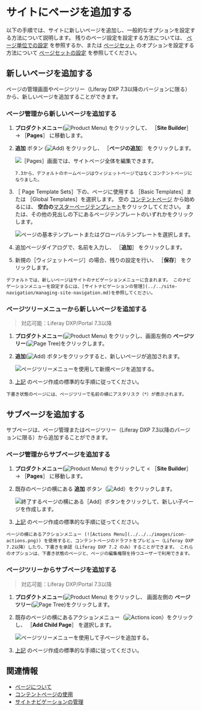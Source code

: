 # サイトにページを追加する

以下の手順では、サイトに新しいページを追加し、一般的なオプションを設定する方法について説明します。 残りのページ設定を設定する方法については、 [ページ単位での設定](../page-settings/configuring-individual-pages.md) を参照するか、または [ページセット](../understanding-pages/understanding-pages.md#page-sets) のオプションを設定する方法について [ページセットの設定](../page-settings/configuring-page-sets.md) を参照してください。

## 新しいページを追加する

ページの管理画面やページツリー（Liferay DXP 7.3以降のバージョンに限る）から、新しいページを追加することができます。

### ページ管理から新しいページを追加する

1. **プロダクトメニュー**(![Product Menu](../../../images/icon-menu.png)) をクリックして、 ［**Site Builder**］ &rarr; ［**Pages**］ に移動します。

1. **追加** ボタン (![Add](../../../images/icon-add.png)) をクリックし、 ［**ページの追加**］ をクリックします。

    ![［Pages］画面では、サイトページ全体を編集できます。](./adding-a-page-to-a-site/images/02.png)

    ```{note}
    7.3から、デフォルトのホームページはウィジェットページではなくコンテントページになりました。
    ```

1. ［ Page Template Sets］下の、ページに使用する ［Basic Templates］または ［Global Templates］を選択します。 空の [コンテントページ](../understanding-pages/understanding-pages.md#page-types) から始めるには、 **空白の**[マスターページテンプレート](../defining-headers-and-footers/master-page-templates.md)をクリックしてください。 または、その他の見出しの下にあるページテンプレートのいずれかをクリックします。

   ![ページの基本テンプレートまたはグローバルテンプレートを選択します。](./adding-a-page-to-a-site/images/03.png)

1. 追加ページダイアログで、名前を入力し、 ［**追加**］ をクリックします。

1. 新規の［ウィジェットページ］の場合、残りの設定を行い、 ［**保存**］ をクリックします。

```{tip}
デフォルトでは、新しいページはサイトのナビゲーションメニューに含まれます。 このナビゲーションメニューを設定するには、[サイトナビゲーションの管理](../../site-navigation/managing-site-navigation.md)を参照してください。
```

### ページツリーメニューから新しいページを追加する

> 対応可能：Liferay DXP/Portal 7.3以降

1. **プロダクトメニュー**(![Product Menu](../../../images/icon-menu.png)) をクリックし、画面左側の **ページツリー**(![Page Tree](../../../images/icon-page-tree.png))をクリックします。

1. **追加**(![Add](../../../images/icon-add-app.png)) ボタンをクリックすると、新しいページが追加されます。

   ![ページツリーメニューを使用して新規ページを追加する。](adding-a-page-to-a-site/images/04.png)

1. [上記](#adding-a-new-page) のページ作成の標準的な手順に従ってください。

```{tip}
下書き状態のページには、ページツリーで名前の横にアスタリスク（*）が表示されます。
```

## サブページを追加する

サブページは、ページ管理またはページツリー（Liferay DXP 7.3以降のバージョンに限る）から追加することができます。

### ページ管理からサブページを追加する

1. **プロダクトメニュー**(![Product Menu](../../../images/icon-menu.png)) をクリックして < ［**Site Builder**］ &rarr; ［**Pages**］ に移動します。

1. 既存のページの横にある **追加** ボタン（![Add](../../../images/icon-duplicate.png)）をクリックします。

   ![終了するページの横にある［Add］ボタンをクリックして、新しい子ページを作成します。](./adding-a-page-to-a-site/images/05.png)

1. [上記](#adding-a-new-page) のページ作成の標準的な手順に従ってください。

```{tip}
ページの横にあるアクションメニュー (![Actions Menu](../../../images/icon-actions.png)) を使用すると、コンテントページのドラフトをプレビュー（Liferay DXP 7.2以降）したり、下書きを承認（Liferay DXP 7.2 のみ）することができます。 これらのオプションは、下書き状態のページと、ページの編集権限を持つユーザーで利用できます。
```

### ページツリーからサブページを追加する

> 対応可能：Liferay DXP/Portal 7.3以降

1. **プロダクトメニュー**(![Product Menu](../../../images/icon-menu.png)) をクリックし、 画面左側の **ページツリー**(![Page Tree](../../../images/icon-page-tree.png))をクリックします。

1. 既存のページの横にあるアクションメニュー（![Actions icon](../../../images/icon-actions.png)）をクリックし、 ［**Add Child Page**］ を選択します。

    ![ページツリーメニューを使用して子ページを追加する。](adding-a-page-to-a-site/images/01.png)

1. [上記](#adding-a-new-page) のページ作成の標準的な手順に従ってください。

## 関連情報

- [ページについて](../understanding-pages/understanding-pages.md)
- [コンテントページの使用](../using-content-pages.md)
- [サイトナビゲーションの管理](../../site-navigation/managing-site-navigation.md)
